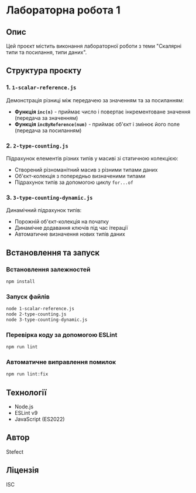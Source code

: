 # Лабораторна робота 1

## Опис
Цей проєкт містить виконання лабораторної роботи з теми "Скалярні типи та посилання, типи даних".

## Структура проєкту

### 1. `1-scalar-reference.js`
Демонстрація різниці між передачею за значенням та за посиланням:
- **Функція `inc(n)`** - приймає число і повертає інкрементоване значення (передача за значенням)
- **Функція `incByReference(num)`** - приймає об'єкт і змінює його поле (передача за посиланням)

### 2. `2-type-counting.js`
Підрахунок елементів різних типів у масиві зі статичною колекцією:
- Створений різноманітний масив з різними типами даних
- Об'єкт-колекція з попередньо визначеними типами
- Підрахунок типів за допомогою циклу `for...of`

### 3. `3-type-counting-dynamic.js`
Динамічний підрахунок типів:
- Порожній об'єкт-колекція на початку
- Динамічне додавання ключів під час ітерації
- Автоматичне визначення нових типів даних

## Встановлення та запуск

### Встановлення залежностей
```bash
npm install
```

### Запуск файлів
```bash
node 1-scalar-reference.js
node 2-type-counting.js
node 3-type-counting-dynamic.js
```

### Перевірка коду за допомогою ESLint
```bash
npm run lint
```

### Автоматичне виправлення помилок
```bash
npm run lint:fix
```

## Технології
- Node.js
- ESLint v9
- JavaScript (ES2022)

## Автор
Stefect

## Ліцензія
ISC
